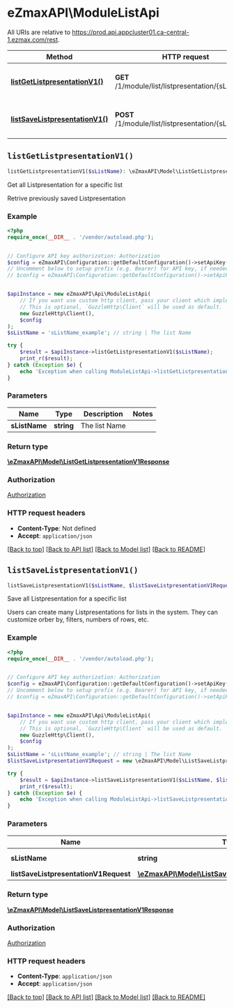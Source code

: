 # eZmaxAPI\ModuleListApi

All URIs are relative to https://prod.api.appcluster01.ca-central-1.ezmax.com/rest.

Method | HTTP request | Description
------------- | ------------- | -------------
[**listGetListpresentationV1()**](ModuleListApi.md#listGetListpresentationV1) | **GET** /1/module/list/listpresentation/{sListName} | Get all Listpresentation for a specific list
[**listSaveListpresentationV1()**](ModuleListApi.md#listSaveListpresentationV1) | **POST** /1/module/list/listpresentation/{sListName} | Save all Listpresentation for a specific list


## `listGetListpresentationV1()`

```php
listGetListpresentationV1($sListName): \eZmaxAPI\Model\ListGetListpresentationV1Response
```

Get all Listpresentation for a specific list

Retrive previously saved Listpresentation

### Example

```php
<?php
require_once(__DIR__ . '/vendor/autoload.php');


// Configure API key authorization: Authorization
$config = eZmaxAPI\Configuration::getDefaultConfiguration()->setApiKey('Authorization', 'YOUR_API_KEY');
// Uncomment below to setup prefix (e.g. Bearer) for API key, if needed
// $config = eZmaxAPI\Configuration::getDefaultConfiguration()->setApiKeyPrefix('Authorization', 'Bearer');


$apiInstance = new eZmaxAPI\Api\ModuleListApi(
    // If you want use custom http client, pass your client which implements `GuzzleHttp\ClientInterface`.
    // This is optional, `GuzzleHttp\Client` will be used as default.
    new GuzzleHttp\Client(),
    $config
);
$sListName = 'sListName_example'; // string | The list Name

try {
    $result = $apiInstance->listGetListpresentationV1($sListName);
    print_r($result);
} catch (Exception $e) {
    echo 'Exception when calling ModuleListApi->listGetListpresentationV1: ', $e->getMessage(), PHP_EOL;
}
```

### Parameters

Name | Type | Description  | Notes
------------- | ------------- | ------------- | -------------
 **sListName** | **string**| The list Name |

### Return type

[**\eZmaxAPI\Model\ListGetListpresentationV1Response**](../Model/ListGetListpresentationV1Response.md)

### Authorization

[Authorization](../../README.md#Authorization)

### HTTP request headers

- **Content-Type**: Not defined
- **Accept**: `application/json`

[[Back to top]](#) [[Back to API list]](../../README.md#endpoints)
[[Back to Model list]](../../README.md#models)
[[Back to README]](../../README.md)

## `listSaveListpresentationV1()`

```php
listSaveListpresentationV1($sListName, $listSaveListpresentationV1Request): \eZmaxAPI\Model\ListSaveListpresentationV1Response
```

Save all Listpresentation for a specific list

Users can create many Listpresentations for lists in the system. They can customize orber by, filters, numbers of rows, etc.

### Example

```php
<?php
require_once(__DIR__ . '/vendor/autoload.php');


// Configure API key authorization: Authorization
$config = eZmaxAPI\Configuration::getDefaultConfiguration()->setApiKey('Authorization', 'YOUR_API_KEY');
// Uncomment below to setup prefix (e.g. Bearer) for API key, if needed
// $config = eZmaxAPI\Configuration::getDefaultConfiguration()->setApiKeyPrefix('Authorization', 'Bearer');


$apiInstance = new eZmaxAPI\Api\ModuleListApi(
    // If you want use custom http client, pass your client which implements `GuzzleHttp\ClientInterface`.
    // This is optional, `GuzzleHttp\Client` will be used as default.
    new GuzzleHttp\Client(),
    $config
);
$sListName = 'sListName_example'; // string | The list Name
$listSaveListpresentationV1Request = new \eZmaxAPI\Model\ListSaveListpresentationV1Request(); // \eZmaxAPI\Model\ListSaveListpresentationV1Request

try {
    $result = $apiInstance->listSaveListpresentationV1($sListName, $listSaveListpresentationV1Request);
    print_r($result);
} catch (Exception $e) {
    echo 'Exception when calling ModuleListApi->listSaveListpresentationV1: ', $e->getMessage(), PHP_EOL;
}
```

### Parameters

Name | Type | Description  | Notes
------------- | ------------- | ------------- | -------------
 **sListName** | **string**| The list Name |
 **listSaveListpresentationV1Request** | [**\eZmaxAPI\Model\ListSaveListpresentationV1Request**](../Model/ListSaveListpresentationV1Request.md)|  |

### Return type

[**\eZmaxAPI\Model\ListSaveListpresentationV1Response**](../Model/ListSaveListpresentationV1Response.md)

### Authorization

[Authorization](../../README.md#Authorization)

### HTTP request headers

- **Content-Type**: `application/json`
- **Accept**: `application/json`

[[Back to top]](#) [[Back to API list]](../../README.md#endpoints)
[[Back to Model list]](../../README.md#models)
[[Back to README]](../../README.md)
